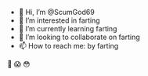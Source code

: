 - 👋 Hi, I’m @ScumGod69
- 👀 I’m interested in farting
- 🌱 I’m currently learning farting
- 💞️ I’m looking to collaborate on farting
- 📫 How to reach me: by farting

🥶 😱 😳
